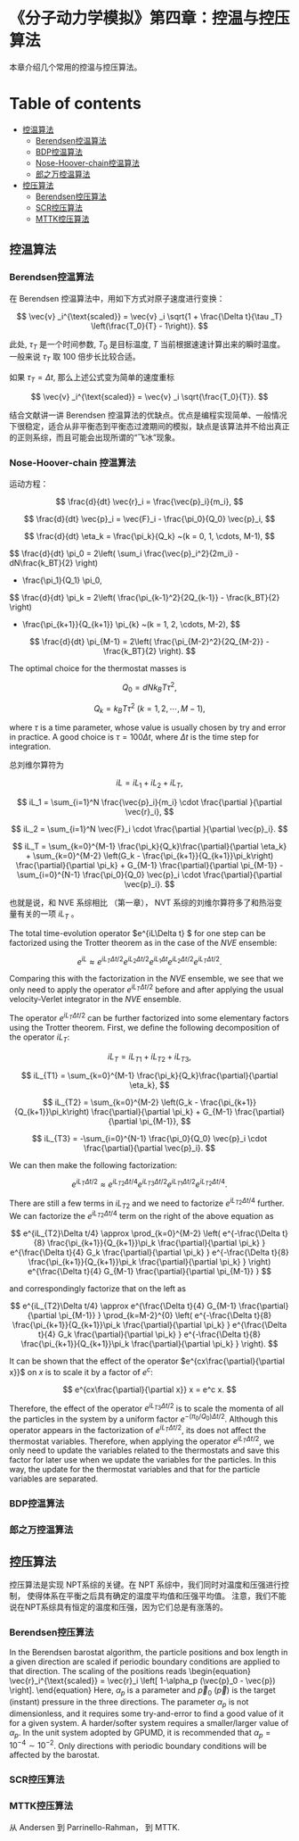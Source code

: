 
# 《分子动力学模拟》第四章：控温与控压算法

本章介绍几个常用的控温与控压算法。

# Table of contents
- [控温算法](#控温算法)
  - [Berendsen控温算法](#Berendsen控温算法)
  - [BDP控温算法](#BDP控温算法)
  - [Nose-Hoover-chain控温算法](#Nose-Hoover-chain控温算法)
  - [郎之万控温算法](#郎之万控温算法)
- [控压算法](#控压算法)
  - [Berendsen控压算法](#Berendsen控压算法)
  - [SCR控压算法](#SCR控压算法)
  - [MTTK控压算法](#MTTK控压算法)

## 控温算法

### Berendsen控温算法

在 Berendsen 控温算法中，用如下方式对原子速度进行变换：

$$
\vec{v} _i^{\text{scaled}} = \vec{v} _i \sqrt{1 + \frac{\Delta t}{\tau _T}  \left(\frac{T_0}{T} - 1\right)}.
$$

此处, $\tau_T$ 是一个时间参数, $T_0$ 是目标温度,  $T$ 当前根据速速计算出来的瞬时温度。一般来说 $\tau_T$ 取 100 倍步长比较合适。

如果 $\tau_T=\Delta t$, 那么上述公式变为简单的速度重标

$$
\vec{v} _i^{\text{scaled}} = \vec{v} _i \sqrt{\frac{T_0}{T}}.
$$

结合文献讲一讲 Berendsen 控温算法的优缺点。优点是编程实现简单、一般情况下很稳定，适合从非平衡态到平衡态过渡期间的模拟，缺点是该算法并不给出真正的正则系综，而且可能会出现所谓的“飞冰”现象。

### Nose-Hoover-chain 控温算法

运动方程：

$$
\frac{d}{dt} \vec{r}_i = \frac{\vec{p}_i}{m_i},
$$

$$
\frac{d}{dt} \vec{p}_i = \vec{F}_i - \frac{\pi_0}{Q_0} \vec{p}_i,
$$

$$
\frac{d}{dt} \eta_k = \frac{\pi_k}{Q_k} ~(k = 0, 1, \cdots, M-1),
$$

$$
\frac{d}{dt} \pi_0 =
2\left(
\sum_i \frac{\vec{p}_i^2}{2m_i} - dN\frac{k_BT}{2}
\right)
- \frac{\pi_1}{Q_1} \pi_0,


$$
\frac{d}{dt} \pi_k =
2\left( \frac{\pi_{k-1}^2}{2Q_{k-1}} - \frac{k_BT}{2} \right)
- \frac{\pi_{k+1}}{Q_{k+1}} \pi_{k} ~(k = 1, 2, \cdots, M-2),
$$

$$
\frac{d}{dt} \pi_{M-1} =
2\left( \frac{\pi_{M-2}^2}{2Q_{M-2}} - \frac{k_BT}{2} \right).
$$

The optimal choice  for the thermostat masses is

$$
Q_0 = dNk_BT\tau^2,
$$

$$
Q_k = k_BT\tau^2 ~(k = 1, 2, \cdots, M-1),
$$

where $\tau$ is a time parameter, whose value is usually chosen by try and error in practice. A good choice is $\tau = 100 \Delta t$, where $\Delta t$ is the time step for integration.

总刘维尔算符为

$$
iL = iL_1 + iL_2 + iL_T,
$$

$$
iL_1 = \sum_{i=1}^N
\frac{\vec{p}_i}{m_i} \cdot
\frac{\partial }{\partial \vec{r}_i},
$$

$$
iL_2 = \sum_{i=1}^N
\vec{F}_i \cdot
\frac{\partial }{\partial \vec{p}_i}.
$$

$$
iL_T =
\sum_{k=0}^{M-1} \frac{\pi_k}{Q_k}\frac{\partial}{\partial \eta_k} +
\sum_{k=0}^{M-2} \left(G_k - \frac{\pi_{k+1}}{Q_{k+1}}\pi_k\right)
     \frac{\partial}{\partial \pi_k}                               +
G_{M-1} \frac{\partial}{\partial \pi_{M-1}}                        -
\sum_{i=0}^{N-1}
\frac{\pi_0}{Q_0} \vec{p}_i \cdot \frac{\partial}{\partial \vec{p}_i}.
$$

也就是说，和 NVE 系综相比 （第一章）， NVT 系综的刘维尔算符多了和热浴变量有关的一项 $iL_T$ 。

The total time-evolution operator $e^{iL\Delta t} $ for one step can be factorized using the Trotter theorem as in the case of the $NVE$ ensemble:


$$
e^{iL} \approx
e^{iL_T\Delta t/2}
e^{iL_2\Delta t/2}
e^{iL_1\Delta t}
e^{iL_2\Delta t/2}
e^{iL_T\Delta t/2}.
$$

Comparing this with the factorization in the $NVE$ ensemble, we see that we only need to apply the operator $e^{iL_T\Delta t/2}$ before and after applying the usual velocity-Verlet integrator in the $NVE$ ensemble.

The operator $e^{iL_T\Delta t/2}$ can be further factorized into some elementary factors using the Trotter theorem. First, we define the following decomposition of the operator $iL_T$:

$$
iL_T =  iL_{T1} + iL_{T2} + iL_{T3},
$$

$$
iL_{T1} =
\sum_{k=0}^{M-1} \frac{\pi_k}{Q_k}\frac{\partial}{\partial \eta_k},
$$

$$
iL_{T2} =
\sum_{k=0}^{M-2} \left(G_k - \frac{\pi_{k+1}}{Q_{k+1}}\pi_k\right)
     \frac{\partial}{\partial \pi_k}                               +
G_{M-1} \frac{\partial}{\partial \pi_{M-1}},
$$

$$
iL_{T3} = -\sum_{i=0}^{N-1}
\frac{\pi_0}{Q_0} \vec{p}_i \cdot \frac{\partial}{\partial \vec{p}_i}.
$$

We can then make the following factorization:

$$
e^{iL_T\Delta t/2} \approx
e^{iL_{T2}\Delta t/4}
e^{iL_{T3}\Delta t/2}
e^{iL_{T1}\Delta t/2}
e^{iL_{T2}\Delta t/4}.
$$

There are still a few terms in $iL_{T2}$ and we need to factorize $e^{iL_{T2}\Delta t/4}$ further. We can factorize the $e^{iL_{T2}\Delta t/4}$ term on the right of the above equation as


$$
e^{iL_{T2}\Delta t/4} \approx
\prod_{k=0}^{M-2}
\left(
e^{-\frac{\Delta t}{8} \frac{\pi_{k+1}}{Q_{k+1}}\pi_k \frac{\partial}{\partial \pi_k} }
e^{\frac{\Delta t}{4} G_k \frac{\partial}{\partial \pi_k} }
e^{-\frac{\Delta t}{8} \frac{\pi_{k+1}}{Q_{k+1}}\pi_k \frac{\partial}{\partial \pi_k} }
\right)
e^{\frac{\Delta t}{4} G_{M-1} \frac{\partial}{\partial \pi_{M-1}} }
$$

and correspondingly factorize that on the left as

$$
e^{iL_{T2}\Delta t/4} \approx
e^{\frac{\Delta t}{4} G_{M-1} \frac{\partial}{\partial \pi_{M-1}} }
\prod_{k=M-2}^{0}
\left(
e^{-\frac{\Delta t}{8} \frac{\pi_{k+1}}{Q_{k+1}}\pi_k \frac{\partial}{\partial \pi_k} }
e^{\frac{\Delta t}{4} G_k \frac{\partial}{\partial \pi_k} }
e^{-\frac{\Delta t}{8} \frac{\pi_{k+1}}{Q_{k+1}}\pi_k \frac{\partial}{\partial \pi_k} }
\right).
$$

It can be shown that the effect of the operator $e^{cx\frac{\partial}{\partial x}}$ on $x$ is to scale it by a factor of $e^c$:

$$
e^{cx\frac{\partial}{\partial x}} x = e^c x.
$$

Therefore, the effect of the operator $e^{iL_{T3}\Delta t/2}$ is to scale the momenta of all the particles in the system by a uniform factor $e^{-(\pi_0/Q_0)\Delta t/2}$. Although this operator appears in the factorization of $e^{iL_{T}\Delta t/2}$, its does not affect the thermostat variables. Therefore, when applying the operator $e^{iL_{T}\Delta t/2}$, we only need to update the variables related to the thermostats and save this factor for later use when we update the variables for the particles. In this way, the update for the thermostat variables and that for the particle variables are separated.

### BDP控温算法

### 郎之万控温算法

## 控压算法


控压算法是实现 NPT系综的关键。在 NPT 系综中，我们同时对温度和压强进行控制，
使得体系在平衡之后具有确定的温度平均值和压强平均值。
注意，我们不能说在NPT系综具有恒定的温度和压强，因为它们总是有涨落的。

### Berendsen控压算法

In the Berendsen barostat algorithm, the particle positions and box length in a given direction are scaled if periodic boundary conditions are applied to that direction. The scaling of the positions reads
\begin{equation}
\vec{r}_i^{\text{scaled}}
= \vec{r}_i \left[ 1-\alpha_p (\vec{p}_0 - \vec{p}) \right].
\end{equation}
Here, $\alpha_p$ is a parameter and $\vec{p}_0$ ($\vec{p}$) is the target (instant) pressure in the three directions. The parameter $\alpha_p$ is not dimensionless, and it requires some try-and-error to find a good value of it for a given system. A harder/softer system requires a smaller/larger value of $\alpha_p$. In the unit system adopted by GPUMD, it is recommended that $\alpha_p = 10^{-4} \sim 10^{-2}$.
Only directions with periodic boundary conditions will be affected by the barostat.

### SCR控压算法

### MTTK控压算法

从 Andersen 到 Parrinello-Rahman， 到 MTTK.
